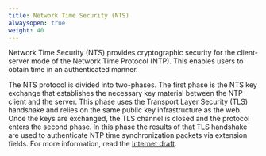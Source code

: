 ```yaml
---
title: Network Time Security (NTS)
alwaysopen: true
weight: 40
---
```


Network Time Security (NTS) provides cryptographic security for the client-server mode of the Network Time Protocol (NTP). This enables users to obtain time in an authenticated manner. 

The NTS protocol is divided into two-phases. The first phase is the NTS key exchange that establishes the necessary key material between the NTP client and the server. This phase uses the Transport Layer Security (TLS) handshake and relies on the same public key infrastructure as the web. Once the keys are exchanged, the TLS channel is closed and the protocol enters the second phase. In this phase the results of that TLS handshake are used to authenticate NTP time synchronization packets via extension fields. For more information, read the [Internet draft](https://tools.ietf.org/html/draft-ietf-ntp-using-nts-for-ntp-19).

